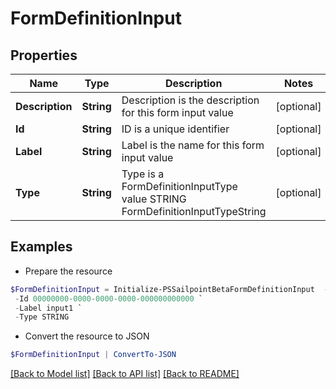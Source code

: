 # FormDefinitionInput
## Properties

Name | Type | Description | Notes
------------ | ------------- | ------------- | -------------
**Description** | **String** | Description is the description for this form input value | [optional] 
**Id** | **String** | ID is a unique identifier | [optional] 
**Label** | **String** | Label is the name for this form input value | [optional] 
**Type** | **String** | Type is a FormDefinitionInputType value STRING FormDefinitionInputTypeString | [optional] 

## Examples

- Prepare the resource
```powershell
$FormDefinitionInput = Initialize-PSSailpointBetaFormDefinitionInput  -Description A single dynamic scalar value (i.e. number, string, date, etc.) that can be passed into the form for use in conditional logic `
 -Id 00000000-0000-0000-0000-000000000000 `
 -Label input1 `
 -Type STRING
```

- Convert the resource to JSON
```powershell
$FormDefinitionInput | ConvertTo-JSON
```

[[Back to Model list]](../README.md#documentation-for-models) [[Back to API list]](../README.md#documentation-for-api-endpoints) [[Back to README]](../README.md)

